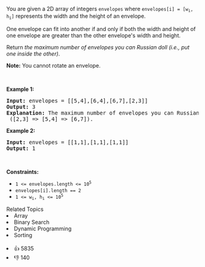 <p>You are given a 2D array of integers <code>envelopes</code> where <code>envelopes[i] = [w<sub>i</sub>, h<sub>i</sub>]</code> represents the width and the height of an envelope.</p>

<p>One envelope can fit into another if and only if both the width and height of one envelope are greater than the other envelope's width and height.</p>

<p>Return <em>the maximum number of envelopes you can Russian doll (i.e., put one inside the other)</em>.</p>

<p><strong>Note:</strong> You cannot rotate an envelope.</p>

<p>&nbsp;</p> 
<p><strong class="example">Example 1:</strong></p>

<pre>
<strong>Input:</strong> envelopes = [[5,4],[6,4],[6,7],[2,3]]
<strong>Output:</strong> 3
<strong>Explanation:</strong> The maximum number of envelopes you can Russian doll is <span><code>3</code></span> ([2,3] =&gt; [5,4] =&gt; [6,7]).
</pre>

<p><strong class="example">Example 2:</strong></p>

<pre>
<strong>Input:</strong> envelopes = [[1,1],[1,1],[1,1]]
<strong>Output:</strong> 1
</pre>

<p>&nbsp;</p> 
<p><strong>Constraints:</strong></p>

<ul> 
 <li><code>1 &lt;= envelopes.length &lt;= 10<sup>5</sup></code></li> 
 <li><code>envelopes[i].length == 2</code></li> 
 <li><code>1 &lt;= w<sub>i</sub>, h<sub>i</sub> &lt;= 10<sup>5</sup></code></li> 
</ul>

<div><div>Related Topics</div><div><li>Array</li><li>Binary Search</li><li>Dynamic Programming</li><li>Sorting</li></div></div><br><div><li>👍 5835</li><li>👎 140</li></div>